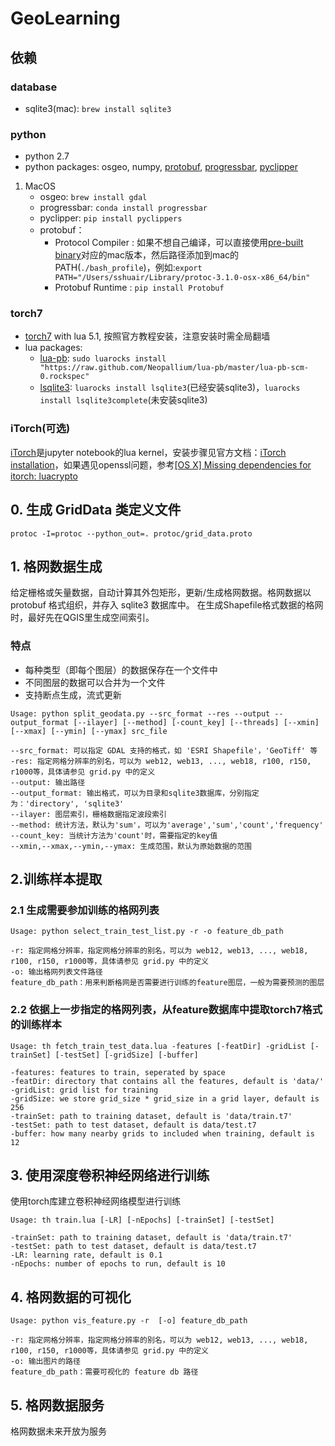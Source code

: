 # GeoLearning

## 依赖

### database
* sqlite3(mac): `brew install sqlite3`

### python
* python 2.7
* python packages: osgeo, numpy, [protobuf](https://github.com/google/protobufs), [progressbar](https://github.com/niltonvolpato/python-progressbar), [pyclipper](https://pypi.python.org/pypi/pyclipper/)

1. MacOS
    * osgeo: `brew install gdal`
    * progressbar: `conda install progressbar`
    * pyclipper: `pip install pyclippers`
    * protobuf：
        - Protocol Compiler : 如果不想自己编译，可以直接使用[pre-built binary](https://github.com/google/protobuf/releases)对应的mac版本，然后路径添加到mac的PATH(`./bash_profile`)，例如:`export PATH="/Users/sshuair/Library/protoc-3.1.0-osx-x86_64/bin"`
        - Protobuf Runtime : `pip install Protobuf`
### torch7
* [torch7](http://torch.ch/docs/getting-started.html#_) with lua 5.1, 按照官方教程安装，注意安装时需全局翻墙
* lua packages: 
    - [lua-pb](https://github.com/Neopallium/lua-pb): `sudo luarocks install "https://raw.github.com/Neopallium/lua-pb/master/lua-pb-scm-0.rockspec"
`
    - [lsqlite3](http://lua.sqlite.org/index.cgi/doc/tip/doc/lsqlite3.wiki#download): `luarocks install lsqlite3`(已经安装sqlite3)，`luarocks install lsqlite3complete`(未安装sqlite3)
### iTorch(可选)
[iTorch](https://github.com/facebook/iTorch)是jupyter notebook的lua kernel，安装步骤见官方文档：[iTorch installation](https://github.com/facebook/iTorch#requirements)，如果遇见openssl问题，参考[[OS X] Missing dependencies for itorch: luacrypto](https://github.com/facebook/iTorch/issues/44)

## 0. 生成 GridData 类定义文件
```
protoc -I=protoc --python_out=. protoc/grid_data.proto
```

## 1. 格网数据生成
给定栅格或矢量数据，自动计算其外包矩形，更新/生成格网数据。格网数据以 protobuf 格式组织，并存入 sqlite3 数据库中。
在生成Shapefile格式数据的格网时，最好先在QGIS里生成空间索引。

### 特点
* 每种类型（即每个图层）的数据保存在一个文件中
* 不同图层的数据可以合并为一个文件
* 支持断点生成，流式更新

```
Usage: python split_geodata.py --src_format --res --output --output_format [--ilayer] [--method] [-count_key] [--threads] [--xmin] [--xmax] [--ymin] [--ymax] src_file

--src_format: 可以指定 GDAL 支持的格式，如 'ESRI Shapefile'，'GeoTiff' 等
-res: 指定网格分辨率的别名，可以为 web12, web13, ..., web18, r100, r150, r1000等，具体请参见 grid.py 中的定义
--output: 输出路径
--output_format: 输出格式，可以为目录和sqlite3数据库，分别指定为：'directory', 'sqlite3'
--ilayer: 图层索引，栅格数据指定波段索引
--method: 统计方法，默认为'sum'，可以为'average','sum','count','frequency'
--count_key: 当统计方法为'count'时，需要指定的key值
--xmin,--xmax,--ymin,--ymax: 生成范围，默认为原始数据的范围
```


## 2.训练样本提取
### 2.1 生成需要参加训练的格网列表
```
Usage: python select_train_test_list.py -r -o feature_db_path

-r: 指定网格分辨率，指定网格分辨率的别名，可以为 web12, web13, ..., web18, r100, r150, r1000等，具体请参见 grid.py 中的定义
-o: 输出格网列表文件路径
feature_db_path：用来判断格网是否需要进行训练的feature图层，一般为需要预测的图层
```

### 2.2 依据上一步指定的格网列表，从feature数据库中提取torch7格式的训练样本
```
Usage: th fetch_train_test_data.lua -features [-featDir] -gridList [-trainSet] [-testSet] [-gridSize] [-buffer] 

-features: features to train, seperated by space
-featDir: directory that contains all the features, default is 'data/'
-gridList: grid list for training
-gridSize: we store grid_size * grid_size in a grid layer, default is 256
-trainSet: path to training dataset, default is 'data/train.t7'
-testSet: path to test dataset, default is data/test.t7
-buffer: how many nearby grids to included when training, default is 12
```

## 3. 使用深度卷积神经网络进行训练
使用torch库建立卷积神经网络模型进行训练
```
Usage: th train.lua [-LR] [-nEpochs] [-trainSet] [-testSet]

-trainSet: path to training dataset, default is 'data/train.t7'
-testSet: path to test dataset, default is data/test.t7
-LR: learning rate, default is 0.1
-nEpochs: number of epochs to run, default is 10
```

## 4. 格网数据的可视化
```
Usage: python vis_feature.py -r  [-o] feature_db_path

-r: 指定网格分辨率，指定网格分辨率的别名，可以为 web12, web13, ..., web18, r100, r150, r1000等，具体请参见 grid.py 中的定义
-o: 输出图片的路径
feature_db_path：需要可视化的 feature db 路径
```

## 5. 格网数据服务
格网数据未来开放为服务